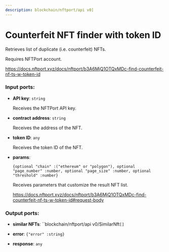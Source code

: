 ```yaml
---
description: blockchain/nftport/api v0]
---
```


# Counterfeit NFT finder with token ID

Retrieves list of duplicate (i.e. counterfeit) NFTs. 

Requires NFTPort account.

https://docs.nftport.xyz/docs/nftport/b3A6MjQ1OTQxMDc-find-counterfeit-nf-ts-w-token-id

### Input ports:

* __API key__: `string`

    Receives the NFTPort API key.


* __contract address__: `string`

    Receives the address of the NFT.


* __token ID__: `any`

    Receives the token ID of the NFT.


* __params__: 
    ```
    {optional "chain" :("ethereum" or "polygon"), optional "page_number" :number, optional "page_size" :number, optional "threshold" :number}
    ```

    Receives parameters that customize the result NFT list.
    
    https://docs.nftport.xyz/docs/nftport/b3A6MjQ1OTQxMDc-find-counterfeit-nf-ts-w-token-id#request-body

### Output ports:

* __similar NFTs__: ``blockchain/nftport/api v0/SimilarNft`[]`


* __error__: `{"error" :string}`


* __response__: `any`

